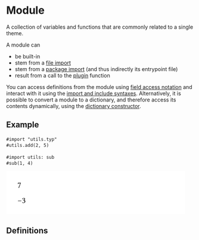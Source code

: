 
# Module

A collection of variables and functions that are commonly related to a
single theme.

A module can

- be built-in
- stem from a [file import](/reference/scripting/#modules)
- stem from a [package import](/reference/scripting/#packages) (and thus
  indirectly its entrypoint file)
- result from a call to the [plugin](/reference/foundations/plugin/)
  function

You can access definitions from the module using [field access
notation](/reference/scripting/#fields) and interact with it using the
[import and include syntaxes](/reference/scripting/#modules).
Alternatively, it is possible to convert a module to a dictionary, and
therefore access its contents dynamically, using the [dictionary
constructor](/reference/foundations/dictionary/#constructor).

## Example

<div class="previewed-code">

    #import "utils.typ"
    #utils.add(2, 5)

    #import utils: sub
    #sub(1, 4)

<div class="preview">

![Preview](/assets/8ad38f6a26a534e6fad80f3544716fff.png)

</div>

</div>


## Definitions

